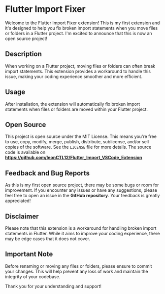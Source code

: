 # Flutter Import Fixer

Welcome to the Flutter Import Fixer extension! This is my first extension and it's designed to help you fix broken import statements when you move files or folders in a Flutter project. I'm excited to announce that this is now an open source project!

## Description

When working on a Flutter project, moving files or folders can often break import statements. This extension provides a workaround to handle this issue, making your coding experience smoother and more efficient.

## Usage

After installation, the extension will automatically fix broken import statements when files or folders are moved within your Flutter project.

## Open Source

This project is open source under the MIT License. This means you're free to use, copy, modify, merge, publish, distribute, sublicense, and/or sell copies of the software. See the `LICENSE` file for more details. The source code is available on **https://github.com/leonCTL12/Flutter_Import_VSCode_Extension**

## Feedback and Bug Reports

As this is my first open source project, there may be some bugs or room for improvement. If you encounter any issues or have any suggestions, please feel free to open an issue in the **GitHub repository**. Your feedback is greatly appreciated!

## Disclaimer

Please note that this extension is a workaround for handling broken import statements in Flutter. While it aims to improve your coding experience, there may be edge cases that it does not cover. 

## Important Note

Before renaming or moving any files or folders, please ensure to commit your changes. This will help prevent any loss of work and maintain the integrity of your codebase.

Thank you for your understanding and support!
